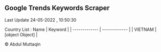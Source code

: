 

## Google Trends Keywords Scraper 
 
Last Update 24-05-2022 , 10:50:30

Country List :
 Name  | Keyword |
| ------------- | ------------- |
| VIETNAM | [object Object] |



© Abdul Muttaqin 
